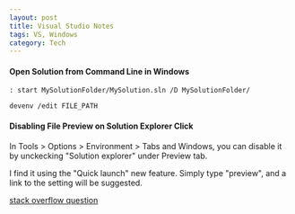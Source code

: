 ```yaml
---
layout: post
title: Visual Studio Notes
tags: VS, Windows
category: Tech
---
```


#### Open Solution from Command Line in Windows ####

~~~
: start MySolutionFolder/MySolution.sln /D MySolutionFolder/
~~~

~~~
devenv /edit FILE_PATH
~~~

#### Disabling File Preview on Solution Explorer Click ####


In Tools > Options > Environment > Tabs and Windows, you can disable it by unckecking "Solution explorer" under Preview tab.

I find it using the "Quick launch" new feature. Simply type "preview", and a link to the setting will be suggested. 

[stack overflow question](http://stackoverflow.com/questions/10952185/disable-file-preview-in-vs2012)  
